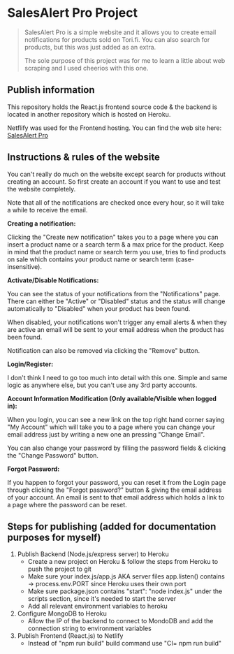 # SalesAlert Pro Project

> SalesAlert Pro is a simple website and it allows you to create email notifications for products sold on Tori.fi. You can also search for products, but this was just added as an extra.
> 
> The sole purpose of this project was for me to learn a little about web scraping and I used cheerios with this one.

## Publish information

This repository holds the React.js frontend source code & the backend is located in another repository which is hosted on Heroku.

Netflify was used for the Frontend hosting. You can find the web site here: [SalesAlert Pro](https://keen-cassata-9a91f3.netlify.app/)


## Instructions & rules of the website
You can't really do much on the website except search for products without creating an account. So first create an account if you want to use and test the website completely.

Note that all of the notifications are checked once every hour, so it will take a while to receive the email.


**Creating a notification:**

Clicking the "Create new notification" takes you to a page where you can insert a product name or a search term & a max price for the product. Keep in mind that the product name or search term you use, tries to find products on sale which contains your product name or search term (case-insensitive).

**Activate/Disable Notifications:**

You can see the status of your notifications from the "Notifications" page. There can either be "Active" or "Disabled" status and the status will change automatically to "Disabled" when your product has been found.

When disabled, your notifications won't trigger any email alerts & when they are active an email will be sent to your email address when the product has been found.

Notification can also be removed via clicking the "Remove" button.

**Login/Register:**

I don't think I need to go too much into detail with this one. Simple and same logic as anywhere else, but you can't use any 3rd party accounts.

**Account Information Modification (Only available/Visible when logged in):**

When you login, you can see a new link on the top right hand corner saying "My Account" which will take you to a page where you can change your email address just by writing a new one an pressing "Change Email".

You can also change your password by filling the password fields & clicking the "Change Password" button.

**Forgot Password:**

If you happen to forgot your password, you can reset it from the Login page through clicking the "Forgot password?" button & giving the email address of your account. An email is sent to that email address which holds a link to a page where the password can be reset.

## Steps for publishing (added for documentation purposes for myself)
1. Publish Backend (Node.js/express server) to Heroku
    - Create a new project on Heroku & follow the steps from Heroku to push the project to git
    - Make sure your index.js/app.js AKA server files app.listen() contains -> process.env.PORT since Heroku uses their own port
    - Make sure package.json contains "start": "node index.js" under the scripts section, since it's needed to start the server
    - Add all relevant environment variables to heroku
2. Configure MongoDB to Heroku
    - Allow the IP of the backend to connect to MondoDB and add the connection string to environment variables
3. Publish Frontend (React.js) to Netlify
    - Instead of "npm run build" build command use "CI= npm run build"
